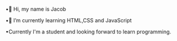 •👋 Hi, my name is Jacob

•🌱 I’m currently learning HTML,CSS and JavaScript

•Currently I'm a student and looking forward to learn programming.
